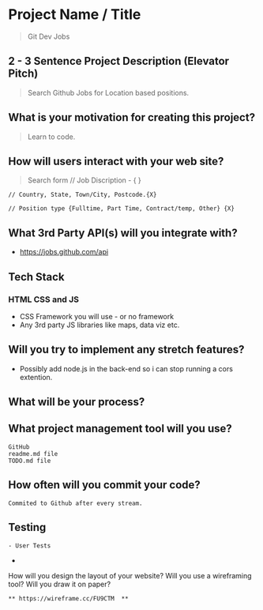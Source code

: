 # Project Name / Title
 > Git Dev Jobs


## 2 - 3 Sentence Project Description (Elevator Pitch)

> Search Github Jobs for Location based positions.

## What is your motivation for creating this project?

> Learn to code.

## How will users interact with your web site?

> Search form
    // Job Discription - { }

    // Country, State, Town/City, Postcode.{X}

    // Position type {Fulltime, Part Time, Contract/temp, Other} {X}
       

## What 3rd Party API(s) will you integrate with?

* https://jobs.github.com/api


## Tech Stack
 ### HTML CSS and JS
* CSS Framework you will use - or no framework
* Any 3rd party JS libraries like maps, data viz etc.

## Will you try to implement any stretch features?

* Possibly add node.js in the back-end so i can stop running a cors extention.

## What will be your process?

## What project management tool will you use?
    GitHub 
    readme.md file
    TODO.md file
## How often will you commit your code?
    Commited to Github after every stream.
## Testing
    - User Tests
* 
How will you design the layout of your website? Will you use a wireframing tool? Will you draw it on paper?

    ** https://wireframe.cc/FU9CTM  **

